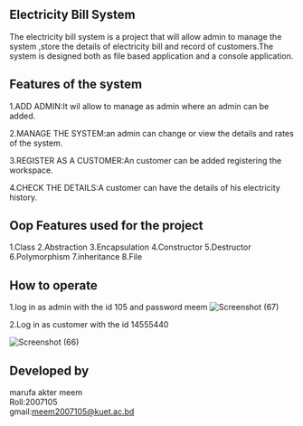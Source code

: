 ## Electricity Bill System

The electricity bill system is a project that will allow admin to manage the system ,store the details of electricity bill and record of customers.The system is designed both as file based application and a console application.  

## Features of the system
1.ADD ADMIN:It wil allow to manage as admin where an admin can be added.

2.MANAGE THE SYSTEM:an admin can change or view the details and rates of the system.

3.REGISTER AS A CUSTOMER:An customer can be added registering the workspace.

4.CHECK THE DETAILS:A customer can have the details of his electricity history.

## Oop Features used for the project
1.Class
2.Abstraction
3.Encapsulation
4.Constructor
5.Destructor
6.Polymorphism
7.inheritance
8.File

## How to operate
1.log in as admin with the id 105 and password meem
![Screenshot (67)](https://github.com/MeemMarufa/electricity-bill-/assets/101825831/cda05eae-0ff9-42bc-9f29-a885dbc92464)

2.Log in as customer with the id 14555440


![Screenshot (66)](https://github.com/MeemMarufa/electricity-bill-/assets/101825831/3f8d46cb-6d66-4f3e-bf26-9a8f3452c75c)

## Developed by 
marufa akter meem                
Roll:2007105                                                              
gmail:meem2007105@kuet.ac.bd                                             

